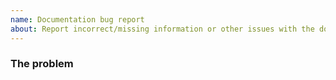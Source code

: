 ```yaml
---
name: Documentation bug report
about: Report incorrect/missing information or other issues with the documentation
---
```


### The problem
